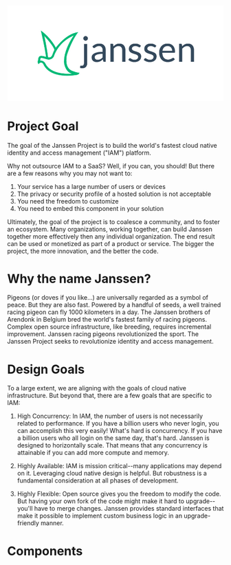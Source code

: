 ![](./logo/janssen-project.jpg)

# Project Goal

The goal of the Janssen Project is to build the world's fastest cloud native identity and access management ("IAM") platform.

Why not outsource IAM to a SaaS? Well, if you can, you should! But there are a few reasons why you may not want to:
1. Your service has a large number of users or devices
2. The privacy or security profile of a hosted solution is not acceptable
3. You need the freedom to customize
4. You need to embed this component in your solution  

Ultimately, the goal of the project is to coalesce a community, and to foster an ecosystem. Many organizations, working together, can build Janssen together more effectively then any individual organization. The end result can be used or monetized as part of a product or service. The bigger the project, the more innovation, and the better the code.

# Why the name Janssen?

Pigeons (or doves if you like...) are universally regarded as a symbol of peace. But they are also fast. Powered by a handful of seeds, a well trained racing pigeon can fly 1000 kilometers in a day. The Janssen brothers of Arendonk in Belgium bred the world's fastest family of racing pigeons. Complex open source infrastructure, like breeding, requires incremental improvement. Janssen racing pigeons revolutionized the sport. The Janssen Project seeks to revolutionize identity and access management.   

# Design Goals

To a large extent, we are aligning with the goals of cloud native infrastructure. But beyond that, there are a few goals that are specific to IAM:

1. High Concurrency: In IAM, the number of users is not necessarily related to performance. If you have a billion users who never login, you can accomplish this very easily! What's hard is concurrency. If you have a billion users who all login on the same day, that's hard. Janssen is designed to horizontally scale.  That means that any concurrency is attainable if you can add more compute and memory.

2. Highly Available: IAM is mission critical--many applications may depend on it. Leveraging cloud native design is helpful. But robustness is a fundamental consideration at all phases of development.

3. Highly Flexible: Open source gives you the freedom to modify the code. But having your own fork of the code might make it hard to upgrade--you'll have to merge changes. Janssen provides standard interfaces that make it possible to implement custom business logic in an upgrade-friendly manner.  

# Components
